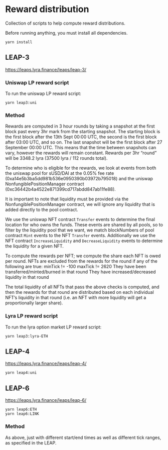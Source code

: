 # Reward distribution

Collection of scripts to help compute reward distributions.

Before running anything, you must install all dependencies.
```
yarn install
```

## LEAP-3

https://leaps.lyra.finance/leaps/leap-3/

### Uniswap LP reward script

To run the uniswap LP reward script:

```
yarn leap3:uni
```

### Method

Rewards are computed in 3 hour rounds by taking a snapshot at the first block past every 3hr mark from the starting snapshot. The starting block is the first block after the 13th Sept 00:00 UTC, the second is the first block after 03:00 UTC, and so on. The last snapshot will be the first block after 27 September 00:00 UTC. This means that the time between snapshots can vary, however the rewards will remain constant. Rewards per 3hr “round” will be 3348.2 lyra (37500 lyra / 112 rounds total).

To determine who is eligible for the rewards, we look at events from both the uniswap pool for sUSD/DAI at the 0.05% fee rate (0xa14e5b3ba5dd981b536e0950390b03972b795018) and the uniswap NonfungiblePositionManager contract (0xc36442b4a4522e871399cd717abdd847ab11fe88).

It is important to note that liquidity must be provided via the NonfungiblePositionManager contract, we will ignore any liquidity that is added directly to the pool contract.

We use the uniswap NFT contract `Transfer` events to determine the final location for who owns the funds. These events are shared by all pools, so to filter by the liquidity pool that we want, we match blockNumbers of pool contract `Mint` events to the NFT `Transfer` events. Additionally we use the NFT contract `IncreaseLiquidity` and `DecreaseLiquidity` events to determine the liquidity for a given NFT.

To compute the rewards per NFT; we compute the share each NFT is owed per round. NFTs are excluded from the rewards for the round if any of the following are true:
minTick != -100
maxTick != 2620
They have been transferred/minted/burned in that round
They have increased/decreased liquidity in that round

The total liquidity of all NFTs that pass the above checks is computed, and then the rewards for that round are distributed based on each individual NFT’s liquidity in that round (i.e. an NFT with more liquidity will get a proportionally larger share).


### Lyra LP reward script

To run the lyra option market LP reward script:

```
yarn leap3:lyra-ETH
```

## LEAP-4

https://leaps.lyra.finance/leaps/leap-4/

```
yarn leap4:uni
```


## LEAP-6

https://leaps.lyra.finance/leaps/leap-6/

```
yarn leap6:ETH
yarn leap6:LINK
```


### Method

As above, just with different start/end times as well as different tick ranges, as specified in the LEAP.